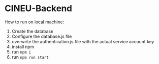 # CINEU-Backend

How to run on local machine:
1. Create the database
2. Configure the database.js file
3. overwrite the authentication.js file with the actual service account key
4. install npm
5. run `npm i`
6. run `npm run start`
